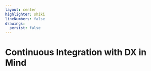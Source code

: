 ```yaml
---
layout: center
highlighter: shiki
lineNumbers: false
drawings:
  persist: false
---
```


# Continuous Integration with DX in Mind

<!-- 
While I was preparing for this talk, I challenged myself to find any popular library on GitHub that does not use CI.

I couldn't find any. Every repo I looked at had Continuous Integration set up. Apparently CI is an integral part of development.

But why? What makes them so essential? And how to implement them right?

- These are the questions that I wish to answer today.

++++++

Before that though, I would like to know more about you guys.

Raise you hand:
- if you are using Continuous Integration at work?
- and who feels comfortable writing CI workflows?

-->

